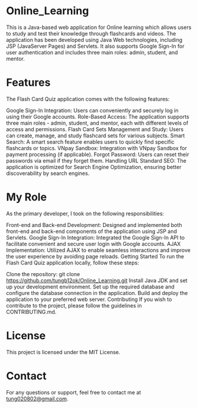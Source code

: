 # Online_Learning
This is a Java-based web application for Online learning which allows users to study and test their knowledge through flashcards and videos. The application has been developed using Java Web technologies, including JSP (JavaServer Pages) and Servlets. It also supports Google Sign-In for user authentication and includes three main roles: admin, student, and mentor.

# Features
The Flash Card Quiz application comes with the following features:

Google Sign-In Integration: Users can conveniently and securely log in using their Google accounts.
Role-Based Access: The application supports three main roles - admin, student, and mentor, each with different levels of access and permissions.
Flash Card Sets Management and Study: Users can create, manage, and study flashcard sets for various subjects.
Smart Search: A smart search feature enables users to quickly find specific flashcards or topics.
VNpay Sandbox: Integration with VNpay Sandbox for payment processing (if applicable).
Forgot Password: Users can reset their passwords via email if they forget them.
Handling URL Standard SEO: The application is optimized for Search Engine Optimization, ensuring better discoverability by search engines.
# My Role
As the primary developer, I took on the following responsibilities:

Front-end and Back-end Development: Designed and implemented both front-end and back-end components of the application using JSP and Servlets.
Google Sign-In Integration: Integrated the Google Sign-In API to facilitate convenient and secure user login with Google accounts.
AJAX Implementation: Utilized AJAX to enable seamless interactions and improve the user experience by avoiding page reloads.
Getting Started
To run the Flash Card Quiz application locally, follow these steps:

Clone the repository: git clone https://github.com/tungb12ok/Online_Learning.git
Install Java JDK and set up your development environment.
Set up the required database and configure the database connection in the application.
Build and deploy the application to your preferred web server.
Contributing
If you wish to contribute to the project, please follow the guidelines in CONTRIBUTING.md.

# License
This project is licensed under the MIT License.

# Contact
For any questions or support, feel free to contact me at tung020802@gmail.com.
